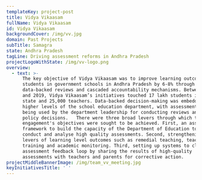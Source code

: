 ```yaml
---
templateKey: project-post
title: Vidya Vikaasam
fullName: Vidya Vikaasam
id: Vidya Vikaasam
backgroundCover: /img/vv.jpg
domain: Past Projects
subTitle: Samagra
state: Andhra Pradesh
tagLine: Driving assessment reforms in Andhra Pradesh
projectLogoWithState: /img/vv-logo.png
overview:
  - text: >-
      The key objective of Vidya Vikaasam was to improve learning outcomes of
      students in government schools in Andhra Pradesh by 6-8% through
      data-backed reviews and cascaded accountability mechanisms. Between 2017
      and 2019, Vidya Vikaasam’s initiatives touched 17 lakh students in the
      state and 25,000 teachers. Data-backed decision-making was embedded in the
      higher levels of the school education department, with assessment data
      being used by the department leadership for conducting reviews and taking
      policy decisions.   There were three broad levers through which the
      engagement's objectives were sought to be achieved. First, an assessment
      framework to build the capacity of the Department of Education to create,
      conduct and analyse high quality assessments. Second, strengthening direct
      levers of learning level outcomes such as remedial teaching, teacher
      training and academic monitoring. Third, setting up systems to close the
      assessment feedback loop by sharing the results of high-quality
      assessments with teachers and parents for corrective action.  
projectMiddleBannerImage: /img/team_vv_meeting.jpg
keyInitiativesTitle: ' '
---
```


